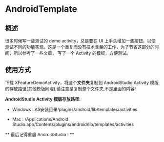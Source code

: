 # AndroidTemplate
## 概述
很多时候写一些测试的 demo activity，总是要在 UI 上手头增加一些按钮，以便测试不同的功能实现。这是一个重复而没有技术含量的工作，为了节省这部分的时间，所以参考了一些文章，
写了一个 Activity 的模板，方便测试。
## 使用方式
下载 XFeatureDemoActivity，将这个**文件夹**复制到 AndroidStudio Activity 模版的存放路径(其他模版同理),请注意是复制整个文件夹,不是里面的内容!

**AndroidStudio Activity 模版存放路径**:

- Windows : AS安装目录/plugins/android/lib/templates/activities

- Mac : /Applications/Android Studio.app/Contents/plugins/android/lib/templates/activities

** 最后记得重启 AndroidStudio ! **
